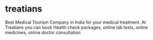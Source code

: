 # treatians
Best Medical Tourism Company in India for your medical treatment. At Treatians you can book Health check packages, online lab tests, online medicines, online doctor consultation
